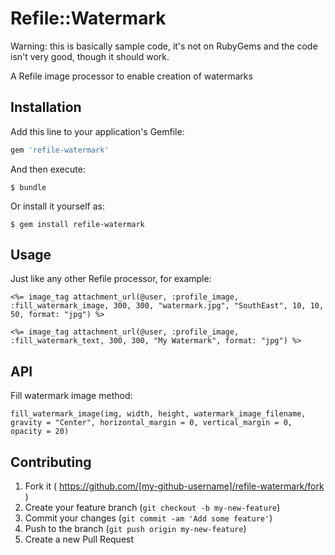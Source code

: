 # Refile::Watermark

Warning: this is basically sample code, it's not on RubyGems and the code isn't very good, though it should work.

A Refile image processor to enable creation of watermarks

## Installation

Add this line to your application's Gemfile:

```ruby
gem 'refile-watermark'
```

And then execute:

    $ bundle

Or install it yourself as:

    $ gem install refile-watermark

## Usage

Just like any other Refile processor, for example:

    <%= image_tag attachment_url(@user, :profile_image, :fill_watermark_image, 300, 300, "watermark.jpg", "SouthEast", 10, 10, 50, format: "jpg") %>

    <%= image_tag attachment_url(@user, :profile_image, :fill_watermark_text, 300, 300, "My Watermark", format: "jpg") %>

## API

Fill watermark image method:

    fill_watermark_image(img, width, height, watermark_image_filename, gravity = "Center", horizontal_margin = 0, vertical_margin = 0, opacity = 20)

## Contributing

1. Fork it ( https://github.com/[my-github-username]/refile-watermark/fork )
2. Create your feature branch (`git checkout -b my-new-feature`)
3. Commit your changes (`git commit -am 'Add some feature'`)
4. Push to the branch (`git push origin my-new-feature`)
5. Create a new Pull Request
